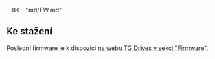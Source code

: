 --8<-- "md/FW.md"

## Ke stažení
Poslední firmware je k dispozici [na webu TG Drives v sekci "Firmware"](https://dev025.tgdrives.cz/cs/products/servodrives/689#firmwaresection).